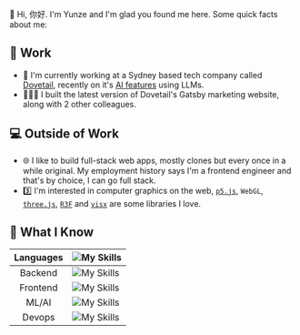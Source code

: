 👋 Hi, 你好.
I'm Yunze and I'm glad you found me here. Some quick facts about me:

💼 Work
---

- 🤖 I'm currently working at a Sydney based tech company called [Dovetail](https://dovetail.com/), recently on it's [AI features](https://dovetail.com/blog/ai-vision/) using LLMs.
- 👨🏻‍💻 I built the latest version of Dovetail's Gatsby marketing website, along with 2 other colleagues.

💻 Outside of Work
---
- 🌐 I like to build full-stack web apps, mostly clones but every once in a while original. My employment history says I'm a frontend engineer and that's by choice, I can go full stack.
- 3️⃣ I'm interested in computer graphics on the web, [`p5.js`](https://p5js.org/), `WebGL`, [`three.js`](https://threejs.org/), [`R3F`](https://docs.pmnd.rs/react-three-fiber/getting-started/introduction) and [`visx`](https://airbnb.io/visx/) are some libraries I love.

🍳 What I Know 
---
|Languages    |![My Skills](https://skillicons.dev/icons?i=ts,js,html,python,java,bash)|
|:-----------:|:-------------|
|Backend      |![My Skills](https://skillicons.dev/icons?i=nodejs,express,postgres,mongodb)|
|Frontend     |![My Skills](https://skillicons.dev/icons?i=react,vue,gatsby,nextjs,redux,css,emotion,tailwind,bootstrap)|
|ML/AI        |![My Skills](https://skillicons.dev/icons?i=pytorch)|
|Devops       |![My Skills](https://skillicons.dev/icons?i=docker,githubactions)|
